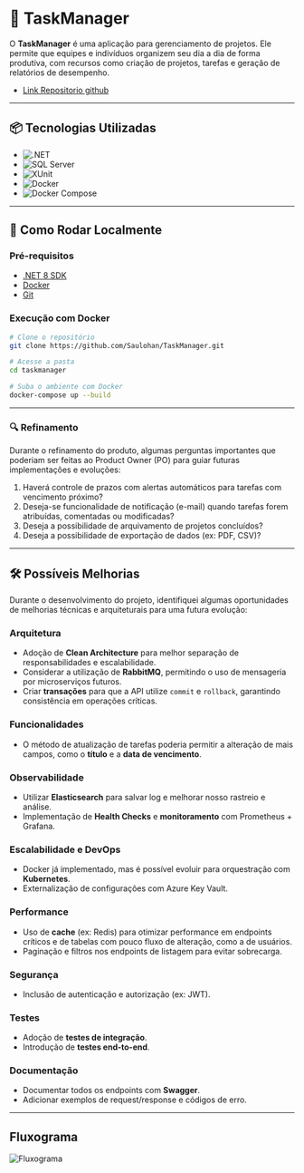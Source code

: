 # 📝 TaskManager

O **TaskManager** é uma aplicação para gerenciamento de projetos. Ele permite que equipes e indivíduos organizem seu dia a dia de forma produtiva, com recursos como criação de projetos, tarefas e geração de relatórios de desempenho.

- [Link Repositorio github](https://github.com/Saulohan/TaskManager)

---

## 📦 Tecnologias Utilizadas

- ![.NET](https://img.shields.io/badge/.NET-8-blue)
- ![SQL Server](https://img.shields.io/badge/Database-SQL%20Server-lightgrey)
- ![XUnit](https://img.shields.io/badge/Testes-xUnit%2FMoq-green)
- ![Docker](https://img.shields.io/badge/Docker-Enabled-blue)
- ![Docker Compose](https://img.shields.io/badge/Docker--Compose-Yes-blue)

---

## 🚀 Como Rodar Localmente

### Pré-requisitos

- [.NET 8 SDK](https://dotnet.microsoft.com/en-us/download)
- [Docker](https://www.docker.com/)
- [Git](https://git-scm.com/)

### Execução com Docker

```bash
# Clone o repositório
git clone https://github.com/Saulohan/TaskManager.git

# Acesse a pasta
cd taskmanager

# Suba o ambiente com Docker
docker-compose up --build
```

---

### 🔍 Refinamento

Durante o refinamento do produto, algumas perguntas importantes que poderiam ser feitas ao Product Owner (PO) para guiar futuras implementações e evoluções:

1. Haverá controle de prazos com alertas automáticos para tarefas com vencimento próximo?
2. Deseja-se funcionalidade de notificação (e-mail) quando tarefas forem atribuídas, comentadas ou modificadas?
3. Deseja a possibilidade de arquivamento de projetos concluídos?
4. Deseja a possibilidade de exportação de dados (ex: PDF, CSV)?

---

## 🛠️ Possíveis Melhorias

Durante o desenvolvimento do projeto, identifiquei algumas oportunidades de melhorias técnicas e arquiteturais para uma futura evolução:

### Arquitetura

- Adoção de **Clean Architecture** para melhor separação de responsabilidades e escalabilidade.
- Considerar a utilização de **RabbitMQ**, permitindo o uso de mensageria por microserviços futuros.
- Criar **transações** para que a API utilize `commit` e `rollback`, garantindo consistência em operações críticas.

### Funcionalidades

- O método de atualização de tarefas poderia permitir a alteração de mais campos, como o **título** e a **data de vencimento**.

### Observabilidade

- Utilizar **Elasticsearch** para salvar log e melhorar nosso rastreio e análise.
- Implementação de **Health Checks** e **monitoramento** com Prometheus + Grafana.

### Escalabilidade e DevOps

- Docker já implementado, mas é possível evoluir para orquestração com **Kubernetes**.
- Externalização de configurações com Azure Key Vault.

### Performance

- Uso de **cache** (ex: Redis) para otimizar performance em endpoints críticos e de tabelas com pouco fluxo de alteração, como a de usuários.
- Paginação e filtros nos endpoints de listagem para evitar sobrecarga.

### Segurança

- Inclusão de autenticação e autorização (ex: JWT).

### Testes

- Adoção de **testes de integração**.
- Introdução de **testes end-to-end**.

### Documentação

- Documentar todos os endpoints com **Swagger**.
- Adicionar exemplos de request/response e códigos de erro.


---
## Fluxograma
![Fluxograma](https://mermaid.ink/img/pako:eNq1VU1vGzcQ_SsDnhLAMSTtaiUtigaBLNsRZEGJ00slHYglLbHVkluS66SR_WOKHooeeir6C_THOlzup9q0QIHKguAl582892aWPJJEMU5i8nBQH5M91RY-XG0k4Ofe4tOL9Vt5-i0RavsSXr36Gt6svzH56SctFCRaUFhp9R23aushb4qY6bpchSmGsGpzWmxeNQksl5YCZQLTS6rhA9X8ARfUWVYPnA4a5KMwOT2IzxSsYsoAfjMPMSXmqsDMjhUTy1P4Cga9soh5_ezjZi7u6V6kT3C9LgkUrOm2HbA8_ayeYCbZ4MV6prWKYSFSYTkw3kq6fbmRHnVdlL_5O8ZlLLC2TI-6KVC3f3HIemjlUMns1kcPjiVtXnkA_JMwKLjSeDvoahh7DRD2ejG4VTj9CpkyRjzyQ9FWDXkKiUqxvCeSUU1xDf32tVReFxPSl5OWO_2tgoWrt8FxhalzAfRguaanX1xBqcBY1GVcJsYNFvUbrCpRkw-65Ccd8lzuHat2asYtTyw28BLuFBMP4oecY8DOKaJpVmppPK0K1uSDFvlwfU8PjxjVNoPXaFCwR-2n37VImjb6xrz1UOiy4x2IG5969w9utt35mZ9PgmeBdCTtzsLcx__7LMzPZmH0f8_CvDUL8-C_2Om9WJx7oXmqHvnZO7HwsY0PBZ1K_OJMfPSP4hk_cJSY4uFSKs2UMNjPlBtUL3OZUHhQonCJ1fOzaAm-q46U946sYK4xre5Xulkj1p91yy-J7R6M_nfpIYP6rOuKXp6JHrZFr77cuGVLxzI8zvwc1cfXikvmwouT1P8VqLBBYbGgXexaSCcX-105im66FO41qBSqaphqHmGL_6q-WkpHlRslMHnCjTkfmXetuwqDMpoVXYUbrh3z16WL7xrG79e4h-Op-YEWTSreUDyfeJrhUYNPOAz5wQo3FEEPmKCmk6V2OazuiTvurigwqAsvWjAokTqy2HRc0bDzZFp3h7MNW0suyE4LRmKrc35BUq5T6h7J0YVtiN3zlG9IjP8yqr_fkI18RkxG5bdKpRVMq3y3rx7yjFHLrwTdadpEuEbqqcqlJfFwOIiKHCQ-kk8k7vd7l5MgHIfD0Sga96NReEF-JPEguuxPJmEUhv1RGAyDaPh8QT4XZTE-CoJxP-xNonDYG_ei5z8BycbdTA)


